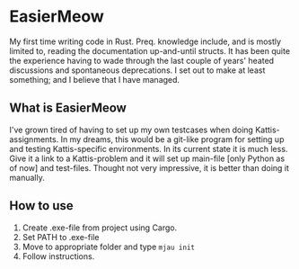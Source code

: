 # EasierMeow
My first time writing code in Rust. Preq. knowledge include, and is mostly limited to, reading the documentation up-and-until structs. It has been quite the experience having to wade through the last couple of years' heated discussions and spontaneous deprecations. I set out to make at least something; and I believe that I have managed.

## What is EasierMeow
I've grown tired of having to set up my own testcases when doing Kattis-assignments. In my dreams, this would be a git-like program for setting up and testing Kattis-specific environments. In its current state it is much less.
Give it a link to a Kattis-problem and it will set up main-file [only Python as of now] and test-files. Thought not very impressive, it is better than doing it manually.

## How to use
1. Create .exe-file from project using Cargo.
2. Set PATH to .exe-file
3. Move to appropriate folder and type `mjau init`
4. Follow instructions.

